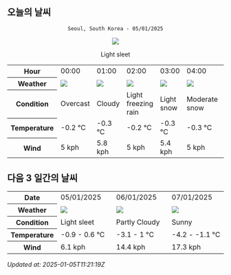 ## 오늘의 날씨
<div align="center">

`Seoul, South Korea - 05/01/2025`

<img src="https://cdn.weatherapi.com/weather/64x64/day/317.png"/>

Light sleet

</div>


<table>
    <tr>
        <th>Hour</th>
        <td>00:00</td><td>01:00</td><td>02:00</td><td>03:00</td><td>04:00</td><td>05:00</td><td>06:00</td><td>07:00</td><td>08:00</td><td>09:00</td><td>10:00</td><td>11:00</td><td>12:00</td><td>13:00</td><td>14:00</td><td>15:00</td><td>16:00</td><td>17:00</td><td>18:00</td><td>19:00</td><td>20:00</td><td>21:00</td><td>22:00</td><td>23:00</td>
    </tr>
    <tr>
        <th>Weather</th>
        <td><img src="https://cdn.weatherapi.com/weather/64x64/night/122.png"></img></td><td><img src="https://cdn.weatherapi.com/weather/64x64/night/119.png"></img></td><td><img src="https://cdn.weatherapi.com/weather/64x64/night/311.png"></img></td><td><img src="https://cdn.weatherapi.com/weather/64x64/night/326.png"></img></td><td><img src="https://cdn.weatherapi.com/weather/64x64/night/332.png"></img></td><td><img src="https://cdn.weatherapi.com/weather/64x64/night/332.png"></img></td><td><img src="https://cdn.weatherapi.com/weather/64x64/night/338.png"></img></td><td><img src="https://cdn.weatherapi.com/weather/64x64/night/338.png"></img></td><td><img src="https://cdn.weatherapi.com/weather/64x64/day/338.png"></img></td><td><img src="https://cdn.weatherapi.com/weather/64x64/day/338.png"></img></td><td><img src="https://cdn.weatherapi.com/weather/64x64/day/317.png"></img></td><td><img src="https://cdn.weatherapi.com/weather/64x64/day/317.png"></img></td><td><img src="https://cdn.weatherapi.com/weather/64x64/day/317.png"></img></td><td><img src="https://cdn.weatherapi.com/weather/64x64/day/317.png"></img></td><td><img src="https://cdn.weatherapi.com/weather/64x64/day/317.png"></img></td><td><img src="https://cdn.weatherapi.com/weather/64x64/day/317.png"></img></td><td><img src="https://cdn.weatherapi.com/weather/64x64/day/248.png"></img></td><td><img src="https://cdn.weatherapi.com/weather/64x64/day/248.png"></img></td><td><img src="https://cdn.weatherapi.com/weather/64x64/night/260.png"></img></td><td><img src="https://cdn.weatherapi.com/weather/64x64/night/143.png"></img></td><td><img src="https://cdn.weatherapi.com/weather/64x64/night/248.png"></img></td><td><img src="https://cdn.weatherapi.com/weather/64x64/night/248.png"></img></td><td><img src="https://cdn.weatherapi.com/weather/64x64/night/248.png"></img></td><td><img src="https://cdn.weatherapi.com/weather/64x64/night/248.png"></img></td>
    </tr>
    <tr>
        <th>Condition</th>
        <td width="200px">Overcast </td><td width="200px">Cloudy </td><td width="200px">Light freezing rain</td><td width="200px">Light snow</td><td width="200px">Moderate snow</td><td width="200px">Moderate snow</td><td width="200px">Heavy snow</td><td width="200px">Heavy snow</td><td width="200px">Heavy snow</td><td width="200px">Heavy snow</td><td width="200px">Light sleet</td><td width="200px">Light sleet</td><td width="200px">Light sleet</td><td width="200px">Light sleet</td><td width="200px">Light sleet</td><td width="200px">Light sleet</td><td width="200px">Fog</td><td width="200px">Fog</td><td width="200px">Freezing fog</td><td width="200px">Mist</td><td width="200px">Fog</td><td width="200px">Fog</td><td width="200px">Fog</td><td width="200px">Fog</td>
    </tr>
    <tr>
        <th>Temperature</th>
        <td>-0.2 °C</td><td>-0.3 °C</td><td>-0.2 °C</td><td>-0.3 °C</td><td>-0.3 °C</td><td>-0.4 °C</td><td>-0.7 °C</td><td>-0.9 °C</td><td>-0.8 °C</td><td>-0.3 °C</td><td>0 °C</td><td>0.1 °C</td><td>0.3 °C</td><td>0.4 °C</td><td>0.5 °C</td><td>0.5 °C</td><td>0.6 °C</td><td>0.2 °C</td><td>-0 °C</td><td>3.3 °C</td><td>0.1 °C</td><td>0.2 °C</td><td>0.3 °C</td><td>0.3 °C</td>
    </tr>
    <tr>
        <th>Wind</th>
        <td>5 kph</td><td>5.8 kph</td><td>5 kph</td><td>5.4 kph</td><td>5 kph</td><td>4.3 kph</td><td>4.3 kph</td><td>6.1 kph</td><td>6.1 kph</td><td>5.8 kph</td><td>5.8 kph</td><td>5.8 kph</td><td>6.1 kph</td><td>5.4 kph</td><td>5.4 kph</td><td>5.4 kph</td><td>5 kph</td><td>4.3 kph</td><td>4.3 kph</td><td>4 kph</td><td>4 kph</td><td>4 kph</td><td>3.6 kph</td><td>3.6 kph</td>
    </tr>
</table>


## 다음 3 일간의 날씨


<table>
    <tr>
        <th>Date</th>
        <td>05/01/2025</td><td>06/01/2025</td><td>07/01/2025</td>
    </tr>
    <tr>
        <th>Weather</th>
        <td><img src="https://cdn.weatherapi.com/weather/64x64/day/317.png"/></td><td><img src="https://cdn.weatherapi.com/weather/64x64/day/116.png"/></td><td><img src="https://cdn.weatherapi.com/weather/64x64/day/113.png"/></td>
    </tr>
    <tr>
        <th>Condition</th>
        <td width="200px">Light sleet</td><td width="200px">Partly Cloudy </td><td width="200px">Sunny</td>
    </tr>
    <tr>
        <th>Temperature</th>
        <td>-0.9 -  0.6 °C</td><td>-3.1 -  1 °C</td><td>-4.2 -  -1.1 °C</td>
    </tr>
    <tr>
        <th>Wind</th>
        <td>6.1 kph</td><td>14.4 kph</td><td>17.3 kph</td>
    </tr>
</table>


*Updated at: 2025-01-05T11:21:19Z*
